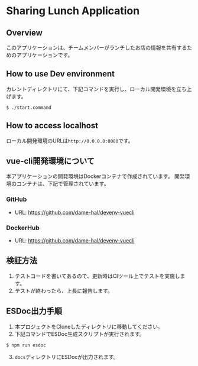 # Sharing Lunch Application

## Overview
このアプリケーションは、チームメンバーがランチしたお店の情報を共有するためのアプリケーションです。

## How to use Dev environment
カレントディレクトリにて、下記コマンドを実行し、ローカル開発環境を立ち上げます。
```
$ ./start.command
```

## How to access localhost
ローカル開発環境のURLは`http://0.0.0.0:8080`です。

## vue-cli開発環境について
本アプリケーションの開発環境はDockerコンテナで作成されています。
開発環境のコンテナは、下記で管理されています。

### GitHub
- URL: https://github.com/dame-hal/devenv-vuecli

### DockerHub
- URL: https://github.com/dame-hal/devenv-vuecli

## 検証方法
1. テストコードを書いてあるので、更新時はCIツール上でテストを実施します。
2. テストが終わったら、上長に報告します。

## ESDoc出力手順
1. 本プロジェクトをCloneしたディレクトリに移動してください。
2. 下記コマンドでESDoc生成スクリプトが実行されます。
```
$ npm run esdoc
```
3. `docs`ディレクトリにESDocが出力されます。
